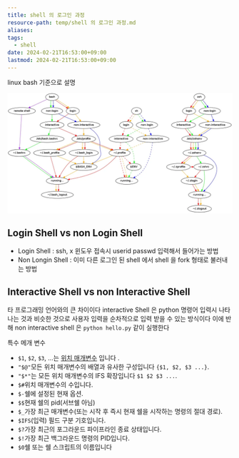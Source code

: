 ```yaml
---
title: shell 의 로그인 과정
resource-path: temp/shell 의 로그인 과정.md
aliases:
tags:
  - shell
date: 2024-02-21T16:53:00+09:00
lastmod: 2024-02-21T16:53:00+09:00
---
```

linux bash 기준으로 설명

![login shell vs non-login shell-20231223130204](../08.media/20231223130204.png)

## Login Shell vs non Login Shell
- Login Shell : ssh, x 윈도우 접속시 userid passwd 입력해서 들어가는 방법
- Non Longin Shell : 이미 다른 로그인 된 shell 에서 shell 을 fork 형태로 불러내는 방법

## Interactive Shell vs non Interactive Shell
   타 프로그래밍 언어와의 큰 차이이다 interactive Shell 은 python 명령어 입력시 나타나는 것과 비슷한 것으로 사용자 입력을 순차적으로 입력 받을 수 있는 방식이다
   이에 반해 non interactive shell 은 `python hello.py` 같이 실행한다

특수 메개 변수
- `$1`, `$2`, `$3`, ...는 [위치 매개변수](https://www.gnu.org/software/bash/manual/html_node/Positional-Parameters.html) 입니다 .
- `"$@"`모든 위치 매개변수의 배열과 유사한 구성입니다 `{$1, $2, $3 ...}`.
- `"$*"`는 모든 위치 매개변수의 IFS 확장입니다 `$1 $2 $3 ...`.
- `$#`위치 매개변수의 수입니다.
- `$-`쉘에 설정된 현재 옵션.
- `$$`현재 쉘의 pid(서브쉘 아님)
- `$_`가장 최근 매개변수(또는 시작 후 즉시 현재 쉘을 시작하는 명령의 절대 경로).
- `$IFS`(입력) 필드 구분 기호입니다.
- `$?`가장 최근의 포그라운드 파이프라인 종료 상태입니다.
- `$!`가장 최근 백그라운드 명령의 PID입니다.
- `$0`쉘 또는 쉘 스크립트의 이름입니다